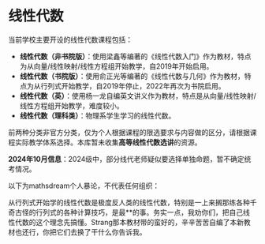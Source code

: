 # 线性代数

当前学校主要开设的线性代数课程包括：

* **线性代数（非书院版）**：使用梁鑫等编著的《线性代数入门》作为教材，特点为从向量/线性映射/线性方程组开始教学，自2019年开始启用。
* **线性代数（书院版）**：使用俞正光等编著的《线性代数与几何》作为教材，特点为从行列式开始教学，自2019年停止，2022年再次为书院启用。
* **线性代数（英）**：使用杨一龙自编英文讲义作为教材，特点是从向量/线性映射/线性方程组开始教学，难度较小。
* **线性代数（理科类）**：物理系学生学习的线性代数。

前两种分类非官方分类，仅为个人根据课程的限选要求与内容做的区分，请根据课程实际教学体系选择。本库暂未收集**高等线性代数选讲**的资源。

**2024年10月信息**：2024级中，部分线代老师疑似要选择单独命题，暂不确定统考情况。

以下为mathsdream个人暴论，不代表任何组织：

从行列式开始学的线性代数是极度反人类的线性代数，特别是一上来搁那练各种千奇古怪的行列式的各种计算技巧，是最\**的事。务实一点，我劝你们，把自己线性代数的这个理念先搞懂。Strang那本教材带的蛮好的，辛辛苦苦自编了本新教材也还行，你把它们去换了干什么你告诉我。
